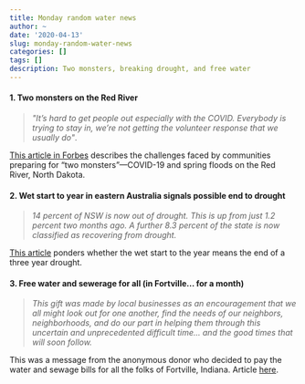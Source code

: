 ```yaml
---
title: Monday random water news
author: ~
date: '2020-04-13'
slug: monday-random-water-news
categories: []
tags: []
description: Two monsters, breaking drought, and free water
---
```

#### 1. Two monsters on the Red River

> *"It’s hard to get people out especially with the COVID. Everybody is trying to stay in, we’re not getting the volunteer response that we usually do"*.

[This article in Forbes](https://www.forbes.com/sites/dimawilliams/2020/04/12/two-monsters-flooding-and-covid-19-in-north-dakota/#2d65fcc37ac5) describes the challenges faced by communities preparing for “two monsters”—COVID-19 and spring floods on the Red River, North Dakota.

#### 2. Wet start to year in eastern Australia signals possible end to drought

> *14 percent of NSW is now out of drought. This is up from just 1.2 percent two months ago. A further 8.3 percent of the state is now classified as recovering from drought.*

[This article](https://www.9news.com.au/national/drought-australia-rain-forecast-relief-for-farmers-as-14-percent-of-nsw-recovers/a506d952-ffde-44c9-a012-b5ab4967dc8c) ponders whether the wet start to the year means the end of a three year drought.

#### 3. Free water and sewerage for all (in Fortville… for a month) 

> *This gift was made by local businesses as an encouragement that we all might look out for one another, find the needs of our neighbors, neighborhoods, and do our part in helping them through this uncertain and unprecedented difficult time... and the good times that will soon follow.*

This was a message from the anonymous donor who decided to pay the water and sewage bills for all the folks of Fortville, Indiana. Article [here](https://fortwaynesnbc.com/2020/04/12/anonymous-donor-pays-for-fortville-residents-water-sewer-bills/).